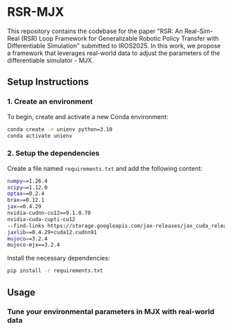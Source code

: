 # RSR-MJX

This repository contains the codebase for the paper "RSR: An Real-Sim-Real (RSR) Loop Framework for Generalizable Robotic Policy Transfer with Differentiable Simulation" submitted to IROS2025. In this work, we propose a framework that leverages real-world data to adjust the parameters of the differentiable simulator - MJX. 

## Setup Instructions

### 1. Create an environment
To begin, create and activate a new Conda environment:
```bash
conda create -n unienv python=3.10
conda activate unienv
```
### 2. Setup the dependencies
Create a file named ``requirements.txt`` and add the following content:
```bash
numpy==1.26.4
scipy==1.12.0
optax==0.2.4
brax==0.12.1
jax==0.4.29
nvidia-cudnn-cu12==9.1.0.70
nvidia-cuda-cupti-cu12
--find-links https://storage.googleapis.com/jax-releases/jax_cuda_releases.html
jaxlib==0.4.29+cuda12.cudnn91
mujoco==3.2.4
mujoco-mjx==3.2.4
```

Install the necessary dependencies:
```bash
pip install -r requirements.txt
```

## Usage
### Tune your environmental parameters in MJX with real-world data

### 
